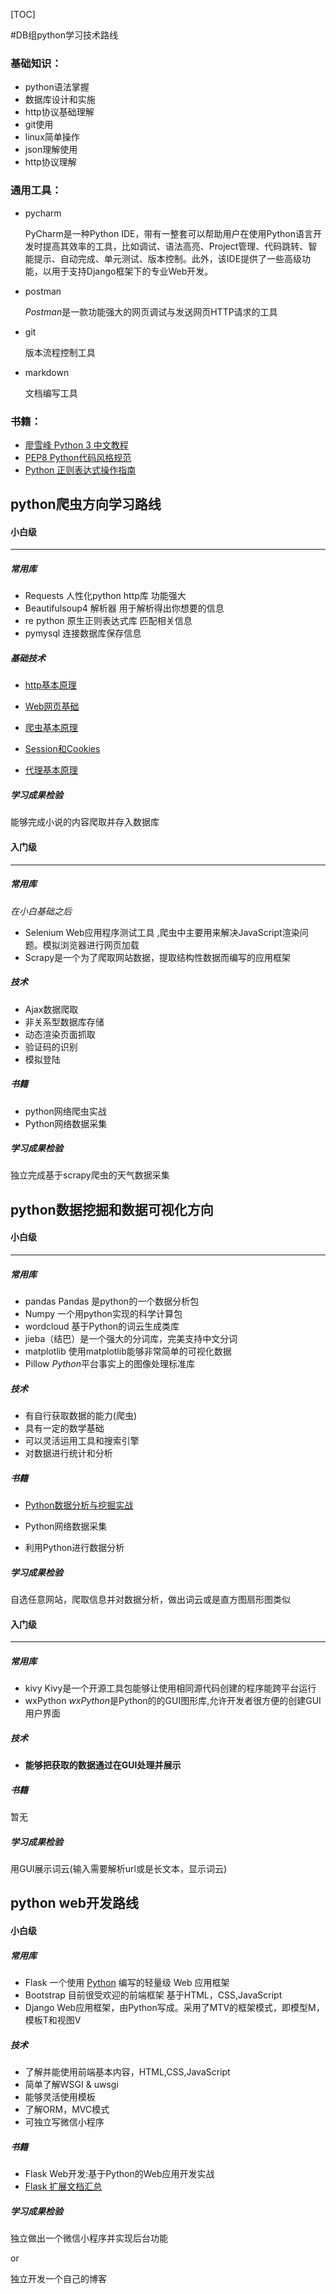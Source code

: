 [TOC]



#DB组python学习技术路线

###  基础知识：

* python语法掌握
* 数据库设计和实施
* http协议基础理解
* git使用
* linux简单操作
* json理解使用
* http协议理解

### 通用工具：

* pycharm 

  PyCharm是一种Python IDE，带有一整套可以帮助用户在使用Python语言开发时提高其效率的工具，比如调试、语法高亮、Project管理、代码跳转、智能提示、自动完成、单元测试、版本控制。此外，该IDE提供了一些高级功能，以用于支持Django框架下的专业Web开发。

* postman

  *Postman*是一款功能强大的网页调试与发送网页HTTP请求的工具

* git

  版本流程控制工具

* markdown

  文档编写工具

### 书籍：

* [廖雪峰 Python 3 中文教程](http://www.liaoxuefeng.com/wiki/0014316089557264a6b348958f449949df42a6d3a2e542c000)
* [PEP8 Python代码风格规范](https://code.google.com/p/zhong-wiki/wiki/PEP8)
* [Python 正则表达式操作指南](http://wiki.ubuntu.org.cn/Python%E6%AD%A3%E5%88%99%E8%A1%A8%E8%BE%BE%E5%BC%8F%E6%93%8D%E4%BD%9C%E6%8C%87%E5%8D%97)

## python爬虫方向学习路线

#### 小白级
***
##### 常用库

* Requests 人性化python http库 功能强大
* Beautifulsoup4 解析器 用于解析得出你想要的信息
* re python 原生正则表达式库 匹配相关信息
* pymysql 连接数据库保存信息

##### 基础技术

* [http基本原理](https://germey.gitbooks.io/python3webspider/2.1-HTTP基本原理.html)


* [Web网页基础](https://germey.gitbooks.io/python3webspider/2.2-Web网页基础.html)
* [爬虫基本原理](https://germey.gitbooks.io/python3webspider/2.3-爬虫基本原理.html)


* [Session和Cookies](https://germey.gitbooks.io/python3webspider/2.4-Session和Cookies.html)


* [代理基本原理](https://germey.gitbooks.io/python3webspider/2.5-代理基本原理.html)

##### 学习成果检验

能够完成小说的内容爬取并存入数据库

#### 入门级
***
##### 常用库

*在小白基础之后*

* Selenium Web应用程序测试工具 ,爬虫中主要用来解决JavaScript渲染问题。模拟浏览器进行网页加载
* Scrapy是一个为了爬取网站数据，提取结构性数据而编写的应用框架

##### 技术

* Ajax数据爬取
* 非关系型数据库存储
* 动态渲染页面抓取
* 验证码的识别
* 模拟登陆

##### 书籍

* python网络爬虫实战
* Python网络数据采集

##### 学习成果检验

独立完成基于scrapy爬虫的天气数据采集



## python数据挖掘和数据可视化方向

#### 小白级

***

##### 常用库

* pandas   Pandas 是python的一个数据分析包
* Numpy 一个用python实现的科学计算包
* wordcloud 基于Python的词云生成类库
* jieba（结巴）是一个强大的分词库，完美支持中文分词
* matplotlib 使用matplotlib能够非常简单的可视化数据
* Pillow *Python*平台事实上的图像处理标准库

##### 技术

* 有自行获取数据的能力(爬虫)
* 具有一定的数学基础
* 可以灵活运用工具和搜索引擎
* 对数据进行统计和分析

##### 书籍

* [Python数据分析与挖掘实战](http://www.baidu.com/link?url=7iLugJISJFENDPN5WMuCEAlqF_yQ8HTyp61TwM447ZqUgbiMMeMIXwwF591XfxSh)


* Python网络数据采集


* 利用Python进行数据分析

##### 学习成果检验

自选任意网站，爬取信息并对数据分析，做出词云或是直方图扇形图类似

#### 入门级

***

##### 常用库

* kivy  Kivy是一个开源工具包能够让使用相同源代码创建的程序能跨平台运行
* wxPython  *wxPython*是Python的的GUI图形库,允许开发者很方便的创建GUI用户界面

##### 技术

* **能够把获取的数据通过在GUI处理并展示**

##### 书籍

暂无

##### 学习成果检验

用GUI展示词云(输入需要解析url或是长文本，显示词云)

## python web开发路线

#### 小白级

##### 常用库

* Flask  一个使用 [Python](https://baike.baidu.com/item/Python) 编写的轻量级 Web 应用框架
* Bootstrap 目前很受欢迎的前端框架 基于HTML，CSS,JavaScript
* Django Web应用框架，由Python写成。采用了MTV的框架模式，即模型M，模板T和视图V

##### 技术

* 了解并能使用前端基本内容，HTML,CSS,JavaScript
* 简单了解WSGI & uwsgi
* 能够灵活使用模板
* 了解ORM，MVC模式
* 可独立写微信小程序

##### 书籍

* Flask Web开发:基于Python的Web应用开发实战
* [Flask 扩展文档汇总](https://www.gitbook.com/book/wizardforcel/flask-extension-docs/details)

##### 学习成果检验

独立做出一个微信小程序并实现后台功能

or

独立开发一个自己的博客



